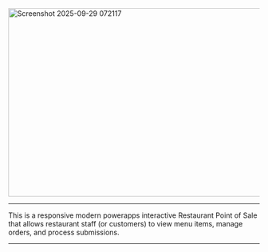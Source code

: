 <img width="669" height="378" alt="Screenshot 2025-09-29 072117" src="https://github.com/user-attachments/assets/48a8a38f-5a08-4c42-a54b-a1376f56e9f7" />

***
This is a responsive modern powerapps interactive Restaurant Point of Sale that allows restaurant staff (or customers) to view menu items, manage orders, and process submissions.

***
